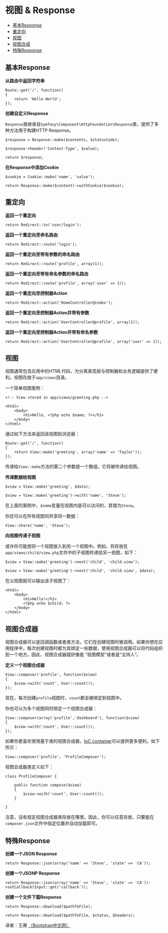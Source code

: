 # 视图 & Response

- [基本Response](#basic-responses)
- [重定向](#redirects)
- [视图](#views)
- [视图合成](#view-composers)
- [特殊Response](#special-responses)

<a name="basic-responses"></a>
## 基本Response

**从路由中返回字符串**

	Route::get('/', function()
	{
		return 'Hello World';
	});

**创建自定义Response**

`Response`类继承自`Symfony\Component\HttpFoundation\Response`类，提供了多种方法用于构建HTTP Response。

	$response = Response::make($contents, $statusCode);

	$response->header('Content-Type', $value);

	return $response;

**在Response中添加Cookie**

	$cookie = Cookie::make('name', 'value');

	return Response::make($content)->withCookie($cookie);

<a name="redirects"></a>
## 重定向

**返回一个重定向**

	return Redirect::to('user/login');

**返回一个重定向至命名路由**

	return Redirect::route('login');

**返回一个重定向至带有参数的命名路由**

	return Redirect::route('profile', array(1));

**返回一个重定向至带有命名参数的命名路由**

	return Redirect::route('profile', array('user' => 1));

**返回一个重定向至控制器Action**

	return Redirect::action('HomeController@index');

**返回一个重定向至控制器Action并带有参数**

	return Redirect::action('UserController@profile', array(1));

**返回一个重定向至控制器Action并带有命名参数**

	return Redirect::action('UserController@profile', array('user' => 1));

<a name="views"></a>
## 视图

视图通常包含应用中的HTML代码，为分离表现层与控制器和业务逻辑提供了便利。视图存放于`app/views`目录。

一个简单视图案例：

	<!-- View stored in app/views/greeting.php -->

	<html>
		<body>
			<h1>Hello, <?php echo $name; ?></h1>
		</body>
	</html>

通过如下方法来返回该视图到浏览器：

	Route::get('/', function()
	{
		return View::make('greeting', array('name' => 'Taylor'));
	});

传递给`View::make`方法的第二个参数是一个数组，它将被传递给视图。

**传递数据给视图**

	$view = View::make('greeting', $data);

	$view = View::make('greeting')->with('name', 'Steve');

在上面的案例中，`$name`变量在视图内是可以访问的，其值为`Steve`。

你还可以在所有视图同共享同一数据：

	View::share('name', 'Steve');

**向视图传递子视图**

或许你可能想将一个视图放入到另一个视图中。例如，将存放在`app/views/child/view.php`文件中的子视图传递给另一视图，如下：

	$view = View::make('greeting')->nest('child', 'child.view');

	$view = View::make('greeting')->nest('child', 'child.view', $data);

在父视图就可以输出该子视图了：

	<html>
		<body>
			<h1>Hello!</h1>
			<?php echo $child; ?>
		</body>
	</html>

<a name="view-composers"></a>
## 视图合成器

视图合成器可以是回调函数或者类方法，它们在创建视图时被调用。如果你想在应用程序中，每次创建视图时都为其绑定一些数据，使用视图合成器可以将代码组织到一个地方。因此，视图合成器就好像是 “视图模型”或者是“主持人”。

**定义一个视图合成器**

	View::composer('profile', function($view)
	{
		$view->with('count', User::count());
	});

现在，每次创建`profile`视图时，`count`都会被绑定到视图中。

你也可以为多个视图同时绑定一个视图合成器：

    View::composer(array('profile','dashboard'), function($view)
    {
        $view->with('count', User::count());
    });

如果你更喜欢使用基于类的视图合成器，[IoC container](/docs/ioc)可以提供更多便利，如下所示：

	View::composer('profile', 'ProfileComposer');

视图合成器类定义如下：

	class ProfileComposer {

		public function compose($view)
		{
			$view->with('count', User::count());
		}

	}

注意，没有规定视图合成器类存放在哪里。因此，你可以任意存放，只要能在`composer.json`文件中指定位置并自动加载即可。

<a name="special-responses"></a>
## 特殊Response

**创建一个JSON Response**

	return Response::json(array('name' => 'Steve', 'state' => 'CA'));

**创建一个JSONP Response**

	return Response::json(array('name' => 'Steve', 'state' => 'CA'))->setCallback(Input::get('callback'));

**创建一个文件下载Response**

	return Response::download($pathToFile);

	return Response::download($pathToFile, $status, $headers);

译者：王赛  [（Bootstrap中文网）](http://www.bootcss.com)
